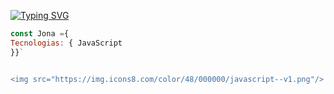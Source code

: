 [![Typing SVG](https://readme-typing-svg.herokuapp.com?color=%2336BCF7&lines=Bienvenidos+a+mi+Github)](https://git.io/typing-svg)

```js
const Jona ={
Tecnologias: { JavaScript
}}`


<img src="https://img.icons8.com/color/48/000000/javascript--v1.png"/>
